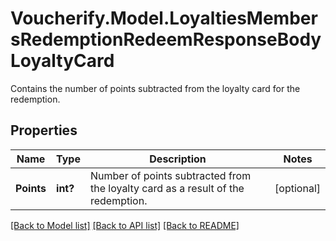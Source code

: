 # Voucherify.Model.LoyaltiesMembersRedemptionRedeemResponseBodyLoyaltyCard
Contains the number of points subtracted from the loyalty card for the redemption.

## Properties

Name | Type | Description | Notes
------------ | ------------- | ------------- | -------------
**Points** | **int?** | Number of points subtracted from the loyalty card as a result of the redemption. | [optional] 

[[Back to Model list]](../README.md#documentation-for-models) [[Back to API list]](../README.md#documentation-for-api-endpoints) [[Back to README]](../README.md)

